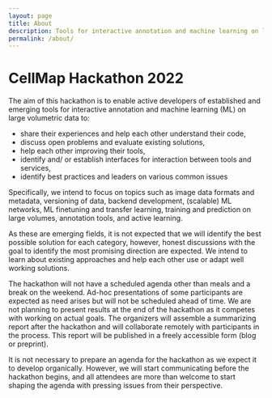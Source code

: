 ```yaml
---
layout: page
title: About
description: Tools for interactive annotation and machine learning on large FIB-SEM (and other) data of cells and tissues
permalink: /about/
---
```


# CellMap Hackathon 2022

The aim of this hackathon is to enable active developers of established and emerging tools for interactive annotation and machine learning (ML) on large volumetric data to:

* share their experiences and help each other understand their code,
* discuss open problems and evaluate existing solutions,
* help each other improving their tools,
* identify and/ or establish interfaces for interaction between tools and services,
* identify best practices and leaders on various common issues

Specifically, we intend to focus on topics such as image data formats and metadata, versioning of data, backend development, (scalable) ML networks, ML finetuning and transfer learning, training and prediction on large volumes, annotation tools, and active learning.

As these are emerging fields, it is not expected that we will identify the best possible solution for each category, however, honest discussions with the goal to identify the most promising direction are expected. We intend to learn about existing approaches and help each other use or adapt well working solutions.

The hackathon will not have a scheduled agenda other than meals and a break on the weekend. Ad-hoc presentations of some participants are expected as need arises but will not be scheduled ahead of time. We are not planning to present results at the end of the hackathon as it competes with working on actual goals. The organizers will assemble a summarizing report after the hackathon and will collaborate remotely with participants in the process. This report will be published in a freely accessible form (blog or preprint).

It is not necessary to prepare an agenda for the hackathon as we expect it to develop organically. However, we will start communicating before the hackathon begins, and all attendees are more than welcome to start shaping the agenda with pressing issues from their perspective.
